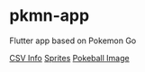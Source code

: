 # pkmn-app
Flutter app based on Pokemon Go


[CSV Info](https://pokemondb.net/tools/text-list)
[Sprites](https://github.com/PokeAPI/sprites)
[Pokeball Image](https://purepng.com/photo/19587/clipart-pokeball)